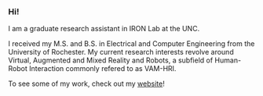 ### Hi!

<!--
**bryceikeda/bryceikeda** is a ✨ _special_ ✨ repository because its `README.md` (this file) appears on your GitHub profile.

Here are some ideas to get you started:

- 🔭 I’m currently working on ...
- 🌱 I’m currently learning ...
- 👯 I’m looking to collaborate on ...
- 🤔 I’m looking for help with ...
- 💬 Ask me about ...
- 📫 How to reach me: ...
- 😄 Pronouns: ...
- ⚡ Fun fact: ...
-->

I am a graduate research assistant in IRON Lab at the UNC. 

I received my M.S. and B.S. in Electrical and Computer Engineering from the University of Rochester. My current research interests revolve around Virtual, Augmented and Mixed Reality and Robots, a subfield of Human-Robot Interaction commonly refered to as VAM-HRI. 

To see some of my work, check out my [website](https://bryceikeda.netlify.app/)!
